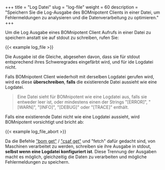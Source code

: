 +++
title = "Log Datei"
slug = "log-file"
weight = 60
description = "Speichern Sie die Log-Ausgabe des BOMnipotent Clients in einer Datei, um Fehlermeldungen zu analysieren und die Datenverarbeitung zu optimieren."
+++

Um die Log Ausgabe eines BOMnipotent Client Aufrufs in einer Datei zu speichern anstatt sie auf stdout zu schreiben, rufen Sie:

{{< example log_file >}}

Die Ausgabe ist die Gleiche, abgesehen davon, dass sie für stdout entsprechend ihres Schweregrades eingefärbt wird, und für ide Logdatei nicht.

Falls BOMnipotent Client wiederholt mit derselben Logdatei gerufen wird, wird es diese **überschreiben**, **falls** die existierende Datei aussieht wie eine Logdatei.

> Eine Datei sieht für BOMnipotent wie eine Logdatei aus, falls sie entweder leer ist, oder mindestens einen der Strings "[ERROR]", "[WARN]", "[INFO]", "[DEBUG]" oder "[TRACE]" enthält.

Falls eine existierende Datei nicht wie eine Logdatei aussieht, wird BOMnipotent vorsichtigt und bricht ab:

{{< example log_file_abort >}}

Da die Befehle ["bom get"](/de/client/consumer/boms/#get) / ["csaf get"](/de/client/consumer/csaf-docs/#get) und "fetch" dafür gedacht sind, von Maschinen verarbeitet zu werden, schreiben sie ihre Ausgabe in stdout, **selbst wenn eine Logdatei konfiguriert ist**. Diese Trennung der Ausgaben macht es möglich, gleichzeitig die Daten zu verarbeiten und mögliche Fehlermeldungen zu speichern.
